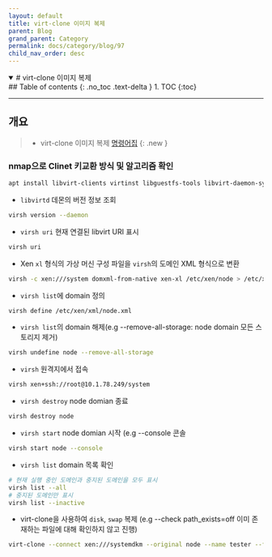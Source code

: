 ```yaml
---
layout: default
title: virt-clone 이미지 복제
parent: Blog
grand_parent: Category
permalink: docs/category/blog/97
child_nav_order: desc
---
```

<details open markdown="block">
  <summary>
    # virt-clone 이미지 복제
  </summary>
  ## Table of contents
  {: .no_toc .text-delta }
1. TOC
{:toc}
</details>

---
## 개요

> - virt-clone 이미지 복제
> [명령어집](https://wiki.xenproject.org/wiki/Virsh_Commands)
{: .new }

### nmap으로 Clinet 키교환 방식 및 알고리즘 확인


```bash
apt install libvirt-clients virtinst libguestfs-tools libvirt-daemon-system libvirt-daemon-driver-xen virt-what imvirt
```

- `libvirtd` 데몬의 버전 정보 조회

```bash
virsh version --daemon
```

- `virsh uri` 현재 연결된 libvirt URI 표시

```bash
virsh uri
```

- Xen `xl` 형식의 가상 머신 구성 파일을 `virsh`의 도메인 XML 형식으로 변환

```bash
virsh -c xen:///system domxml-from-native xen-xl /etc/xen/node > /etc/xen/xml/node.xml
```

- `virsh list`에 domain 정의

```bash
virsh define /etc/xen/xml/node.xml
```

- `virsh list`의 domain 해제(e.g --remove-all-storage: node domain 모든 스토리지 제거)

```bash
virsh undefine node --remove-all-storage
```

- `virsh` 원격지에서 접속

```bash
virsh xen+ssh://root@10.1.78.249/system
```

- `virsh destroy` node domian 종료

```bash
virsh destroy node
```

- `virsh start` node domian 시작 (e.g --console 콘솔

```bash
virsh start node --console
```

- `virsh list` domain 목록 확인

```bash
# 현재 실행 중인 도메인과 중지된 도메인을 모두 표시
virsh list --all
# 중지된 도메인만 표시
virsh list --inactive
```

- virt-clone을 사용하여 `disk`, `swap` 복제 (e.g --check path_exists=off 이미 존재하는 파일에 대해 확인하지 않고 진행)

```bash
virt-clone --connect xen:///systemdkm --original node --name tester --file /dev/Disks/node-disk --file /dev/Disks/node-swap --check path_exists=off
```
